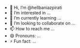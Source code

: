 - 👋 Hi, I’m @hellbaniazpirati
- 👀 I’m interested in ...
- 🌱 I’m currently learning ...
- 💞️ I’m looking to collaborate on ...
- 📫 How to reach me ...
- 😄 Pronouns: ...
- ⚡ Fun fact: ...

<!---
hellbaniazpirati/hellbaniazpirati is a ✨ special ✨ repository because its `README.md` (this file) appears on your GitHub profile.
You can click the Preview link to take a look at your changes.
--->

